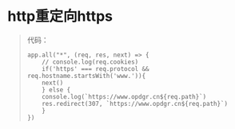 # http重定向https
> 代码：
>   ```
>   app.all("*", (req, res, next) => {
>       // console.log(req.cookies)
>       if('https' === req.protocol && req.hostname.startsWith('www.')){
>       next()
>       } else {
>       console.log(`https://www.opdgr.cn${req.path}`)
>       res.redirect(307, `https://www.opdgr.cn${req.path}`)
>       }
>   })
>   ```
